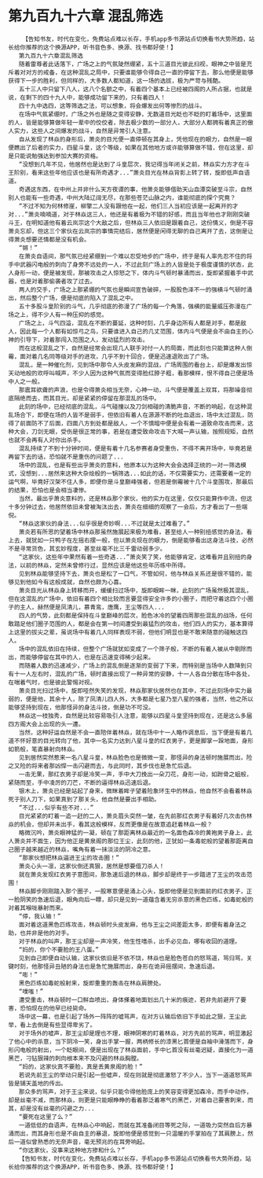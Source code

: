 # 第九百九十六章 混乱筛选
        【告知书友，时代在变化，免费站点难以长存，手机app多书源站点切换看书大势所趋，站长给你推荐的这个换源APP，听书音色多、换源、找书都好使！】
       第九百九十六章混乱筛选
       随着雷尊者此话落下，广场之上的气氛陡然绷紧，五十三道目光彼此扫视，眼神之中皆是充斥着对对方的戒备，在这种混乱之局中，只要谁能够令得自己一直的停留下去，那么他便是能够获得下一步的胜利，但同样的，大多数人都知道，这一场的选拔，极为严苛与残酷。
       五十三人中只留下八人，这八个名额之中，有着四个基本上已经被四阁的人所占据，也就是说，在剩下的四十九人中，能够成功留下来的，只有着四人！
       四十九中选四，这等筛选之法，可以想象，将会爆发出何等惨烈的战斗。
       在场中气氛紧绷时，广场之外也是随之变得安静，无数道目光眨也不眨的盯着场中，这里面的人，皆是能够算做年轻一辈中的佼佼者，除去极少数的一部分人，大部分人都拥有着真正的傲人实力，这些人之间爆发的战斗，自然是异常引人注意。
       自从发现了林焱的身形后，萧炎的目光便一直停顿在其身上，凭他现在的眼力，自然是一眼便瞧出了后者的实力，四星斗皇，这个等级，如果在其他地方或许能够算做不错，但在这里，却是只能说勉强达到参加大赛的资格。
       “没想到几年不见，他居然也是达到了斗皇层次，我记得当年闭关之前，林焱实力方才在斗王阶别，看来这些年他应该也是有所奇遇才...”萧炎目光在林焱背影上转了转，旋即低声自语道。
       奇遇这东西，在中州上并非什么天方夜谭的事，他萧炎能够借助天山血潭突破至斗宗，自然别人也能有一些奇遇，中州大陆辽阔无尽，在那些苍茫山脉之内，谁能彻底的探个究竟？
       “不过不知为何林修崖，柳擎二人没有跟他在一起，他们三人当初应该是一起离开的才对...”萧炎喃喃道，对于林焱这三人，他还是有着极为不错的好感，而且当年他也才刚刚突破斗王，在明知道他有着云岚宗这个大敌之后，但林焱三人依旧是跟着自己，这份情义，倒是不容萧炎忘却，但这三个家伙在云岚宗的事情完结后，居然便是闲得无聊的自己离开了去，这倒是让得萧炎想要还情都是没有机会。
       “锵！”
       在萧炎自语间，那气氛已经紧绷到一个难以忍受地步的广场中，终于是有人率先忍不住的将手中武器闪电般的刺向了身旁不远处的一人，不过此刻广场上的人皆是处于极度谨慎的状态，此人身形一动，便是被发现，那被攻击之人惊怒之下，体内斗气顿时暴涌而出，旋即紧握着手中武器，也是对着那偷袭者攻了过去。
       两人的交手，广场之上那紧绷的气氛也是瞬间宣告破碎，一股股色泽不一的强横斗气顿时涌出，然后整个广场，便是彻底的陷入了混乱之中。
       五十多股斗皇阶别的斗气，几乎彻底的弥漫了广场的每一个角落，强横的能量威压弥漫在广场之上，得不少人有一种压抑的感觉。
       广场之上，斗气四溢，混乱在不断的蔓延，这种时刻，几乎身边所有人都是对手，都是敌人，因此每一个人都有如惊弓之鸟，只要谁进入自己的几丈范围，体内斗气便是会不由自主的心神的引导下，对着那闯入范围之人，发动猛烈的攻击。
       而在这般混乱之下，自然是经常会出现几人联手对付一人的局面，而此刻也只能算这种人倒霉，面对着几名同等级对手的进攻，几乎不到十回合，便是迅速退败出了广场。
       混乱，是一种催化剂，见到场中那令人头皮发麻的混战，广场周围的看台上，却是爆发出惊天动地般的欢呼叫喊声，不少人因为这种气氛而变得脸红脖子粗，看那模样，恨不得自己便是场中人之一般。
       那震耳欲聋的声浪，也是令得萧炎相当无奈，心神一动，斗气便是覆盖上双耳，将那噪音彻底隔绝而去，而其目光，却是紧紧的停留在那混乱的场中。
       此刻的场中，已经彻底的混乱，斗气碰撞以及刀剑相碰的清脆声音，不断的响起，在这种混乱场合下，即便在场的人皆不是弱手，但依旧有着人在源源不断的吐血退出，场中太过混乱，防得了前面防不了后面，四面八方到处都是敌人，一个不慎暗中便是会有着一道致命攻击而来，这种大会，刀剑无眼，受伤是很正常的事，若是在遭受致命攻击下大喊一声认输，按照规矩，自然也就不会再有人对你出杀手。
       混乱持续了不到十分钟时间，便是有着十几名参赛者身受重伤，不得不离开场中，毕竟若是再留下去的话，恐怕就不是重伤的问题了...
       场中的混乱，也是有些出乎萧炎的意料，他原本以为这种大会会选择正统的一对一筛选模式，没想到...居然来这种大杂烩般的一锅筛选...如此的话，不仅需要实力，还需要着一定的运气啊，毕竟好汉架不住人多，即便你是斗皇巅峰强者，但若是倒霉被十几个斗皇围攻，那最后的结果，恐怕也是会相当凄惨。
       当然，最出乎萧炎意料的，还是林焱那个家伙，他的实力在这里，仅仅只能算作中流，但这十多分钟过去，他居然依旧未曾被淘汰出去，萧炎在细细的观察了一会后，方才看出了一些端倪。
       “林焱这家伙的身法...似乎很是奇妙啊...不过就是太过难看了。”
       萧炎若有所思的望着场中林焱那虽然施展起来极为难看，甚至给人一种别扭感觉的身法，看上去，就犹如一只鸭子在左摇右摆一般，但以萧炎现在的眼力，倒是能够看出这身法斗技，必然不是寻常货色，其玄妙程度，甚至丝毫不比三千雷动弱多少。
       “这家伙，这些年中果然有着一些奇遇...”萧炎笑了笑，他能够肯定，这难看并且别扭的身法，以前的林焱，定然未曾修行过，显然应该是他这些年历练中所得。
       见到林焱能够坚持下去，萧炎也是松了一口气，不管如何，他与林焱关系还是很不错的，能够见到他如今有这般成就，自然也颇为心喜。
       萧炎目光从林焱身上转移而开，缓缓扫过场中，旋即眼眸一眯，此刻的广场虽然极其混乱，但在这混乱的广场中，依旧有着四个相比较而言要显得安全许多的小圈子，而把守着这四个小圈子的主人，赫然便是凤清儿，慕青鸾，唐鹰，王尘等四人...
       四人的气势，此刻都是保持在斗皇巅峰的层次，脸色冰冷的望着四周那些混乱的战场，任何敢踏足他们圈子范围的人，都是会在第一时间遭受到最猛烈的攻击，他们四人的实力，基本算得上这里的拔尖之辈，虽说场中有着几人同样表现不弱，但他们明显也是不敢来随意的碰触这四人。
       场中的混乱依旧在持续，但整个广场就犹如变成了一个筛子般，不断的有着人被从中剔除而出，而能够停留在其中的人，也是在迅速变得稀少起来。
       而随着人数的迅速减少，广场上的混乱倒是逐渐的变弱了下来，而特别是当场中人数降到只有十一人左右时，混乱的广场，顿时直接出现了一种异常的安静，十一人各自分散在场中各处，在喘着气时，也是彼此警惕对视。
       萧炎目光扫过场中，旋即哑然失笑的发现，林焱那家伙居然也在其中，不过此刻场中实力最弱的，便是他，其余十人，除了凤清儿四人外，大多都是七星乃至八星的强者，当然，他之所以能够坚持到现在，他那怪异的身法斗技，倒是功不可没。
       林焱这一枝独秀，自然是比较容易吸引人注意，能够以四星斗皇坚持到现在，还是这么多届四方阁大会上出现的头一遭。
       当然，这种好运自然是不会一直陪伴着林焱，就在场中十一人略作调息后，当下便是有着几道不怀好意的目光转向了他，其中一名实力达到八星斗皇的红衣男子，更是脚掌一跺地面，身形如箭般，笔直暴射向林焱。
       见到居然突然惹来一名八星斗皇，林焱脸色也是微微一变，那怪异的身法顿时施展而出，险之又险的将来者那凶悍一击闪避而去，与此同时，其步伐也是急忙后退。
       一击无果，那红衣男子却是冷笑一声，手中大刀挽出一朵刀花，身形一动，如跗骨之蛆般，紧随而至，手中凌厉的刀芒，不断的逼得林焱迅速后退。
       银木上，萧炎已经是站起了身来，微眯着眸子望着险象环生中的林焱，他自然不会看着林焱死于别人刀下，如果真到了那关头，他自然是要出手相助。
       “不过...似乎有些不对...”
       目光紧紧的盯着一追一赶的二人，萧炎眉头突然一皱，在先前那红衣男子有着好几次击伤林焱的机会，但却并未出手，看其这般模样，反而更像是在故意追赶着林焱一般？
       略微沉吟，萧炎眼神猛的一凝，顿在了那距离林焱最近的一名面色森冷的黄袍男子身上，此人萧炎并不面生，因为他正是黄泉阁的那位王尘，此刻的他，正犹如一条毒蛇般的望着那距离自己圈子越来越近的林焱，嘴角有着一抹淡淡的阴冷之意。
       “那家伙想把林焱逼进王尘的攻击圈！”
       萧炎心头一凛，这家伙倒还真狠，居然是想要借刀杀人！
       就在萧炎发现红衣男子意图间，那急速后退的林焱，脚步却是终于一步踏进了王尘的攻击范围！
       林焱脚步刚刚踏入那个圈子，一股寒意便是涌上心头，旋即他便是见到面前的红衣男子，正一脸阴笑的急速后退，眼角向后一瞟，却只是见到一道蕴含着无穷杀意的黑色匹练，如毒蛇般的对着其喉咙暴射而来。
       “停，我认输！”
       面对着这道黑色匹练攻击，林焱顿时头皮发麻，他与王尘之间差距太多，即便有着身法之助，也并非是他的对手。
       对于林焱的叫声，那王尘却是一声冷笑，他生性嗜杀，出手必见血，哪有收回的道理。
       “妈的，你个不要脸的王八蛋。”
       见到自己即便自动认输，这家伙依旧是不依不饶，林焱也是脸色苍白的怒骂道，骂归骂，关键时刻，他那怪异丑陋的身法也是急忙施展而出，身形在诡异摇摆间，急速后退。
       “嘭！”
       黑色匹练如毒蛇般射来，旋即重重的轰击在林焱肩膀处。
       “噗嗤！”
       遭受重击，林焱顿时一口鲜血喷出，身体搽着地面划出几十米的痕迹，若非先前避开了要害，恐怕现在的他早已经毙命。
       场中这一幕，也是引起了场外一阵阵的嘘骂声，在对方认输后依旧下手如此之狠，王尘此举，看上去倒是有些显得卑劣了。
       对于场外的嘘声，那王尘却是理也不理，眼神阴寒的盯着林焱，对方先前的骂声，明显激起了他心中的杀意，当下阴冷一笑，身出手掌一握，两柄修长的漆黑匕首便是自袖中滑落而下，身形闪电般的射出，一个眨眼间，便是出现在了林焱面前，手中匕首没有丝毫迟疑，直接化为一道黑芒，刁钻狠辣的刺向根本来不及闪避的林焱胸膛。
       “妈的，这家伙真不要脸，真是丢黄泉阁的脸！”
       若说先前王尘的举动只是引起一些嘘声，现在则就是彻底激怒了不少人，当下一道道怒骂声皆是铺天盖地的传出。
       那众多的骂声，对于王尘来说，似乎只能令得他脸庞上的笑容变得更加森冷，而手中动作，却是丝毫不减，而那林焱，则更是只能眼睁睁的看着那泛着寒气的黑芒，对着自己要害刺来，而其，却是没有丝毫的闪避之力...
       “要死在这里了么？”
       一道低低的自语声，在林焱心中响起，而就在其准备闭目等死之际，一道吸力突然自后方暴涌而出，而其身形也是不由自主的暴退，旋即他便是感觉到一只温暖的手掌拍在了其肩膀上，然后一道似曾熟悉的无奈声音，毫无预兆的在耳旁响起。
       “你这家伙，没事来这种地方掺和什么？”
       【告知书友，时代在变化，免费站点难以长存，手机app多书源站点切换看书大势所趋，站长给你推荐的这个换源APP，听书音色多、换源、找书都好使！】